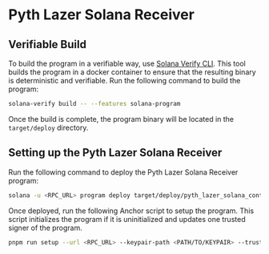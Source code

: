 # Pyth Lazer Solana Receiver

## Verifiable Build

To build the program in a verifiable way, use [Solana Verify CLI](https://github.com/Ellipsis-Labs/solana-verifiable-build). This tool builds the program in
a docker container to ensure that the resulting binary is deterministic and verifiable. Run the following command to build the program:

```bash
solana-verify build -- --features solana-program
```

Once the build is complete, the program binary will be located in the `target/deploy` directory.

## Setting up the Pyth Lazer Solana Receiver

Run the following command to deploy the Pyth Lazer Solana Receiver program:

```bash
solana -u <RPC_URL> program deploy target/deploy/pyth_lazer_solana_contract.so --program-id <PROGRAM_ID>
```

Once deployed, run the following Anchor script to setup the program. This script initializes the program
if it is uninitialized and updates one trusted signer of the program.

```bash
pnpm run setup --url <RPC_URL> --keypair-path <PATH/TO/KEYPAIR> --trusted-signer <Pubkey> --expiry-time-seconds <UNIX_TIMESTAMP>
```
